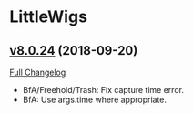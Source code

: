 # LittleWigs

## [v8.0.24](https://github.com/BigWigsMods/LittleWigs/tree/v8.0.24) (2018-09-20)
[Full Changelog](https://github.com/BigWigsMods/LittleWigs/compare/v8.0.23...v8.0.24)

- BfA/Freehold/Trash: Fix capture time error.  
- BfA: Use args.time where appropriate.  
